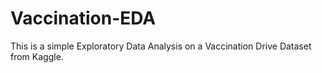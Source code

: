 # Vaccination-EDA
This is a simple Exploratory Data Analysis on a Vaccination Drive Dataset from Kaggle. 
